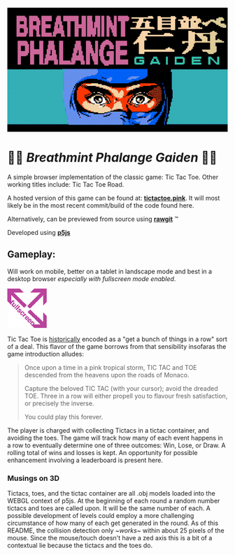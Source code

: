 ![spash graphic](graphic_assets/bpg_splash.gif)

# :pill::pill: _Breathmint Phalange Gaiden_ :pill::pill:
A simple browser implementation of the classic game: Tic Tac Toe. Other working titles include: Tic Tac Toe Road.

A hosted version of this game can be found at: 
**[tictactoe.pink](http://tictactoe.pink)**. It will most likely be in the most recent commit/build of the code found here.

Alternatively, can be previewed from source using 
**[rawgit](https://rawgit.com/beug/breathmint_phalange_gaiden/master/index.html)** ™

Developed using **[p5js](https://p5js.org/)**

## Gameplay:
Will work on mobile, better on a tablet in landscape mode and best in a desktop browser *especially with fullscreen mode enabled*.

![Hi I'm FULLSCREEN](graphic_assets/fullscreen.gif)

Tic Tac Toe is [historically](https://en.wikipedia.org/wiki/Gomoku) encoded as a "get a bunch of things in a row" sort of a deal. This flavor of the game borrows from that sensibility insofaras the game introduction alludes:

>Once upon a time in a pink tropical storm, TIC TAC and TOE descended from the heavens upon the roads of Monaco. <p>Capture the beloved TIC TAC (with your cursor); avoid the dreaded TOE. Three in a row will either propell you to flavour fresh satisfaction, or precisely the inverse. <p> You could play this forever.

The player is charged with collecting Tictacs in a tictac container, and avoiding the toes. The game will track how many of each event happens in a row to eventually determine one of three outcomes: Win, Lose, or Draw. A rolling total of wins and losses is kept. An opportunity for possible enhancement involving a leaderboard is present here.

### Musings on 3D
Tictacs, toes, and the tictac container are all .obj models loaded into the WEBGL context of p5js. At the beginning of each round a random number tictacs and toes are called upon. It will be the same number of each. A possible development of levels could employ a more challenging circumstance of how many of each get generated in the round. As of this README, the collision detection only ~*works*~ within about 25 pixels of the mouse. Since the mouse/touch doesn't have a zed axis this is a bit of a contextual lie because the tictacs and the toes do.   